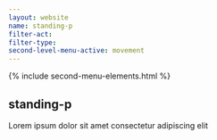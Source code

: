 ```yaml
---
layout: website
name: standing-p 
filter-act: 
filter-type: 
second-level-menu-active: movement
---
```


{% include second-menu-elements.html %}

<main class="page-content">
  <div class="text-container">
    <h2>standing-p</h2>
    <p>Lorem ipsum dolor sit amet consectetur adipiscing elit</p>
  </div>
</main>
